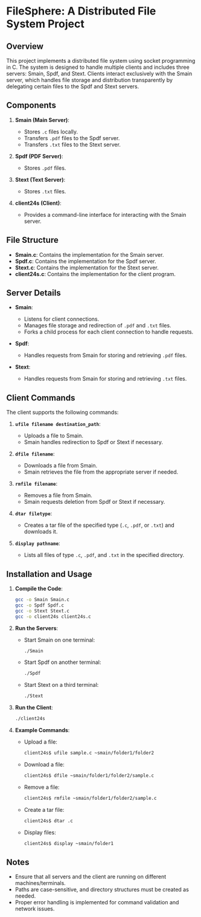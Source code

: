 # FileSphere: A Distributed File System Project

## Overview

This project implements a distributed file system using socket programming in C. The system is designed to handle multiple clients and includes three servers: Smain, Spdf, and Stext. Clients interact exclusively with the Smain server, which handles file storage and distribution transparently by delegating certain files to the Spdf and Stext servers.

## Components

1. **Smain (Main Server)**: 
   - Stores `.c` files locally.
   - Transfers `.pdf` files to the Spdf server.
   - Transfers `.txt` files to the Stext server.

2. **Spdf (PDF Server)**: 
   - Stores `.pdf` files.

3. **Stext (Text Server)**:
   - Stores `.txt` files.

4. **client24s (Client)**:
   - Provides a command-line interface for interacting with the Smain server.

## File Structure

- **Smain.c**: Contains the implementation for the Smain server.
- **Spdf.c**: Contains the implementation for the Spdf server.
- **Stext.c**: Contains the implementation for the Stext server.
- **client24s.c**: Contains the implementation for the client program.

## Server Details

- **Smain**:
  - Listens for client connections.
  - Manages file storage and redirection of `.pdf` and `.txt` files.
  - Forks a child process for each client connection to handle requests.

- **Spdf**:
  - Handles requests from Smain for storing and retrieving `.pdf` files.

- **Stext**:
  - Handles requests from Smain for storing and retrieving `.txt` files.

## Client Commands

The client supports the following commands:

1. **`ufile filename destination_path`**:
   - Uploads a file to Smain.
   - Smain handles redirection to Spdf or Stext if necessary.

2. **`dfile filename`**:
   - Downloads a file from Smain.
   - Smain retrieves the file from the appropriate server if needed.

3. **`rmfile filename`**:
   - Removes a file from Smain.
   - Smain requests deletion from Spdf or Stext if necessary.

4. **`dtar filetype`**:
   - Creates a tar file of the specified type (`.c`, `.pdf`, or `.txt`) and downloads it.

5. **`display pathname`**:
   - Lists all files of type `.c`, `.pdf`, and `.txt` in the specified directory.

## Installation and Usage

1. **Compile the Code**:
   ```sh
   gcc -o Smain Smain.c
   gcc -o Spdf Spdf.c
   gcc -o Stext Stext.c
   gcc -o client24s client24s.c
   ```

2. **Run the Servers**:
   - Start Smain on one terminal:
     ```sh
     ./Smain
     ```
   - Start Spdf on another terminal:
     ```sh
     ./Spdf
     ```
   - Start Stext on a third terminal:
     ```sh
     ./Stext
     ```

3. **Run the Client**:
   ```sh
   ./client24s
   ```

4. **Example Commands**:
   - Upload a file:
     ```sh
     client24s$ ufile sample.c ~smain/folder1/folder2
     ```
   - Download a file:
     ```sh
     client24s$ dfile ~smain/folder1/folder2/sample.c
     ```
   - Remove a file:
     ```sh
     client24s$ rmfile ~smain/folder1/folder2/sample.c
     ```
   - Create a tar file:
     ```sh
     client24s$ dtar .c
     ```
   - Display files:
     ```sh
     client24s$ display ~smain/folder1
     ```

## Notes

- Ensure that all servers and the client are running on different machines/terminals.
- Paths are case-sensitive, and directory structures must be created as needed.
- Proper error handling is implemented for command validation and network issues.
